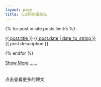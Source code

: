 ```yaml
---
layout: page
title: 心之所向便是光
---
```


{% for post in site.posts limit:5 %}

<div class="postbox">
  <a class="postbox-name" href="{{ post.url }}">{{ post.title }}</a>
  <a class="postbox-date" href="{{ post.url }}">{{ post.date | date_to_string }}</a>
  <div class="postdetail">{{ post.description }}</div>
</div>

{% endfor %}

<div class="postbox">
  <a class="postbox-name" href="/archive">Show More</a>
  <a class="postbox-date" href="/archive">......</a>
  <div class="postdetail"><br><br>点击查看更多的博文</div>
</div>